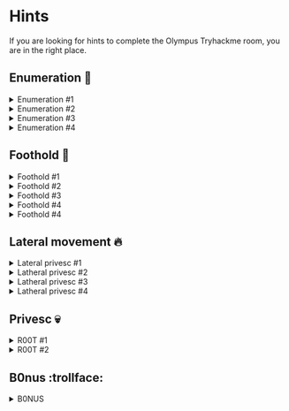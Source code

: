 # Hints

If you are looking for hints to complete the Olympus Tryhackme room, you are in the right place.

## Enumeration :mag_right:
<details>
  <summary>Enumeration #1 </summary>

  Is this website not working ?
  > Or are you redirected to some place you should add to your host file ?

</details>
<details>
  <summary>Enumeration #2 </summary>

  Seems like this domain is empty...
  > Or did you try a bigger wordlist ? I mean, Seclist says it's a COMMON directory...

</details>
<details>
  <summary>Enumeration #3 </summary>

  Ok, so nothing works on this website does it ?
  > Yes, but this CMS is known to be pretty vulnerable ! Maybe something will work !

</details>
<details>
  <summary>Enumeration #4 </summary>

  Still did not find the vuln ?
  > You should SEARCH harder !

</details>

## Foothold :boy:

<details>
  <summary>Foothold #1 </summary>

  Seems like this SQLI got me some hashes ! let's crack them all !
  > Though only one of those hashes will break and you can rock it in under 5 minutes !

</details>
<details>
  <summary>Foothold #2 </summary>

  Logged in ! Now to RCE ?
  > Not yet ! Seems like you missed something !

</details>
<details>
  <summary>Foothold #3 </summary>

  Definitely stuck @olympus.thm ...
  > Aren't the email addresses you found earlier interesting though ?

</details>
<details>
  <summary>Foothold #4 </summary>

  Great, another login page...
  > I hope the credentials won't be too hard to find

</details>
<details>
  <summary>Foothold #4 </summary>

  Great app... So what did you say my shell was called again ?!
  > Well I wonder where you mind find this information... Maybe the messages are stored somewhere for the app to work properly ?

</details>

## Lateral movement :fire:

<details>
  <summary>Lateral privesc #1 </summary>

  Hmmm nothing obvious is it ?
  > Ever heard about sticky bits ?

</details>
<details>
  <summary>Latheral privesc #2 </summary>

  Ok, so what the hell is that unknown SUID binary ?
  > Could it be related to copying files ?

</details>
<details>
  <summary>Latheral privesc #3 </summary>

  What should I copy ?!
  > What could give you access ?

</details>
<details>
  <summary>Latheral privesc #4 </summary>

  What's with that password ?
  > Crack it already !

</details>

## Privesc :skull:

<details>
  <summary>R00T #1 </summary>

  Why won't linpeas flag anything ?!
  > Focus ! what files do you and/or your group own ?

</details>
<details>
  <summary>R00T #2 </summary>

  Well that file is weird... What about it ?!
  > Sure seems like a web page ! why not try connecting to it ?

</details>

## B0nus :trollface:

<details>
  <summary>B0NUS</summary>

  How in the world did you hide it ?!
  > Well you know what you're looking for, don't you ? It's supposed to start with "flag{"

</details>
